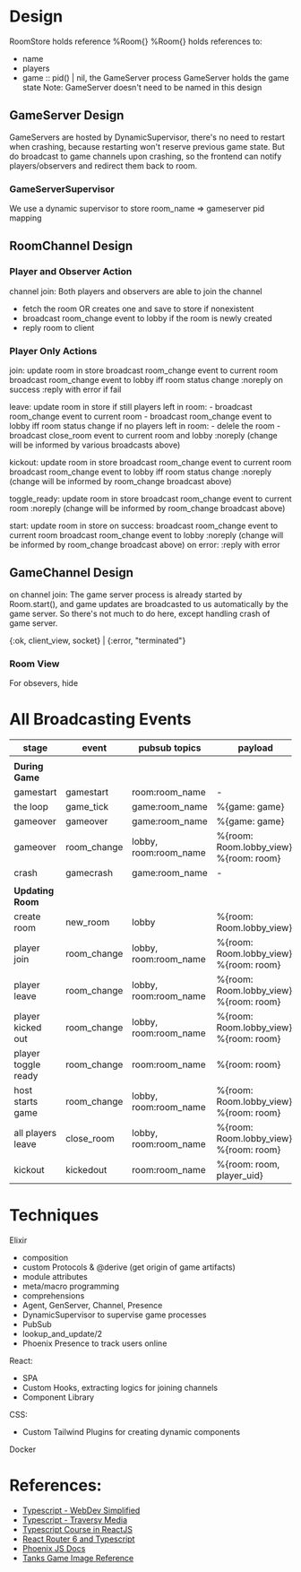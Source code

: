 # Design

RoomStore holds reference %Room{}
%Room{} holds references to: 
  - name
  - players 
  - game :: pid() | nil, the GameServer process
GameServer holds the game state
Note: GameServer doesn't need to be named in this design 

## GameServer Design

GameServers are hosted by DynamicSupervisor, there's no need to restart when crashing, because restarting won't reserve previous game state. 
But do broadcast to game channels upon crashing, so the frontend can notify players/observers and redirect them back to room.

### GameServerSupervisor
We use a dynamic supervisor to store room_name => gameserver pid mapping

## RoomChannel Design 

### Player and Observer Action

channel join: 
  Both players and observers are able to join the channel 
  - fetch the room OR creates one and save to store if nonexistent
  - broadcast room_change event to lobby if the room is newly created
  - reply room to client

### Player Only Actions

join:
  update room in store 
  broadcast room_change event to current room
  broadcast room_change event to lobby iff room status change
  :noreply on success
  :reply with error if fail

leave:
  update room in store 
  if still players left in room: 
    - broadcast room_change event to current room
    - broadcast room_change event to lobby iff room status change
  if no players left in room: 
    - delele the room
    - broadcast close_room event to current room and lobby
  :noreply (change will be informed by various broadcasts above)

kickout: 
  update room in store 
  broadcast room_change event to current room
  broadcast room_change event to lobby iff room status change
  :noreply (change will be informed by room_change broadcast above)

toggle_ready: 
  update room in store
  broadcast room_change event to current room
  :noreply (change will be informed by room_change broadcast above)

start: 
  update room in store
  on success: 
    broadcast room_change event to current room
    broadcast room_change event to lobby
    :noreply (change will be informed by room_change broadcast above)
  on error: 
    :reply with error 

## GameChannel Design

on channel join: 
  The game server process is already started by Room.start(), and game updates are broadcasted to us automatically by the game server. So there's not much to do here, except handling crash of game server.

  {:ok, client_view, socket} | {:error, "terminated"}

### Room View

For obsevers, hide 


# All Broadcasting Events 

| stage               | event       | pubsub topics         | payload                                 |
| ------------------- | ----------- | --------------------- | --------------------------------------- |
|                     |
| **During Game**     |             |                       |                                         |
| gamestart           | gamestart   | room:room_name        | -                                       |
| the loop            | game_tick   | game:room_name        | %{game: game}                           |
| gameover            | gameover    | game:room_name        | %{game: game}                           |
| gameover            | room_change | lobby, room:room_name | %{room: Room.lobby_view}, %{room: room} |
| crash               | gamecrash   | game:room_name        | -                                       |
|                     |
| **Updating Room**   |             |                       |                                         |
| create room         | new_room    | lobby                 | %{room: Room.lobby_view}                |
| player join         | room_change | lobby, room:room_name | %{room: Room.lobby_view}, %{room: room} |
| player leave        | room_change | lobby, room:room_name | %{room: Room.lobby_view}, %{room: room} |
| player kicked out   | room_change | lobby, room:room_name | %{room: Room.lobby_view}, %{room: room} |
| player toggle ready | room_change | room:room_name        | %{room: room}                           |
| host starts game    | room_change | lobby, room:room_name | %{room: Room.lobby_view}, %{room: room} |
| all players leave   | close_room  | lobby, room:room_name | %{room: Room.lobby_view}, %{room: room} |
| kickout             | kickedout   | room:room_name        | %{room: room, player_uid}               |


# Techniques 

Elixir
- composition 
- custom Protocols & @derive (get origin of game artifacts)
- module attributes
- meta/macro programming 
- comprehensions 
- Agent, GenServer, Channel, Presence
- DynamicSupervisor to supervise game processes
- PubSub
- lookup_and_update/2
- Phoenix Presence to track users online


React: 
- SPA
- Custom Hooks, extracting logics for joining channels
- Component Library


CSS: 
- Custom Tailwind Plugins for creating dynamic components

Docker

# References: 

- [Typescript - WebDev Simplified](https://www.youtube.com/watch?v=jBmrduvKl5w)
- [Typescript - Traversy Media](https://www.youtube.com/watch?v=BCg4U1FzODs)
- [Typescript Course in ReactJS](https://www.youtube.com/watch?v=1jMJDbq7ZX4)
- [React Router 6 and Typescript](https://www.youtube.com/watch?v=2aumoR0-jmQ)
- [Phoenix JS Docs](https://hexdocs.pm/phoenix/js/)
- [Tanks Game Image Reference](https://www.google.com/search?q=tanks+game+gameover&tbm=isch&ved=2ahUKEwjJ-6aq7eX4AhWKrnIEHcokB5UQ2-cCegQIABAA&oq=tanks+game+gameover&gs_lcp=CgNpbWcQAzoECCMQJzoECAAQQzoFCAAQgAQ6BggAEB4QBzoICAAQHhAIEAdQ0glYuhJgqxNoAHAAeACAAT6IAYEFkgECMTKYAQCgAQGqAQtnd3Mtd2l6LWltZ8ABAQ&sclient=img&ei=cVXGYon_OIrdytMPysmcqAk#imgrc=0mrL2K0plSogsM)